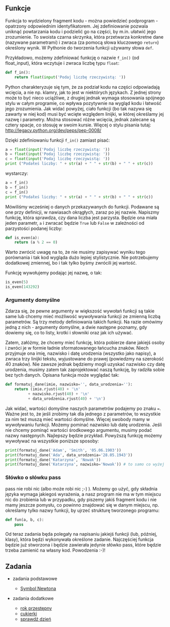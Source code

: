 ## Funkcje

Funkcja to wydzielony fragment kodu - można powiedzieć podprogram - opatrzony odpowiednim identyfikatorem. Jej
zdefiniowanie pozwala uniknąć powtarzania kodu i podzielić go na części, by
m.in. ułatwić jego zrozumienie. To swoista czarna skrzynka, która przetwarza
konkretne dane (nazywane parametrami) i zwraca (za pomocą słowa kluczowego `return`)
określony wynik. W Pythonie do tworzenia funkcji używamy słowa `def`.

Przykładowo, możemy zdefiniować funkcję o nazwie `f_in()` (od float_input),
która wczytuje i zwraca liczbę typu `float`:
```python
def f_in():
    return float(input('Podaj liczbę rzeczywistą: '))
```
Python charakteryzuje się tym, że za podział kodu na części odpowiadają
wcięcia, a nie np. klamry, jak to jest w niektórych językach. Z jednej strony
może to być nieco uciążliwe, z drugiej jednak wymaga stosowania spójnego stylu
w całym programie, co wpływa pozytywnie na wygląd kodu i łatwość jego
zrozumienia. Jak widać powyżej, ciało funkcji (bo tak nazywa się zawarty w niej
kod) musi być wcięte względem linijki, w której określamy jej nazwę i
parametry. Można stosować różne wcięcia, jednak zalecane są cztery spacje, co
stosuję w swoim kursie. Więcej o stylu pisania tutaj:
http://legacy.python.org/dev/peps/pep-0008/

Dzięki zdefiniowaniu funkcji `f_in()` zamiast pisać:
```python
a = float(input('Podaj liczbę rzeczywistą: '))
b = float(input('Podaj liczbę rzeczywistą: '))
c = float(input('Podaj liczbę rzeczywistą: '))
print ("Podałeś liczby: " + str(a) + " " + str(b) + " " + str(c))
```
wystarczy:
```python
a = f_in()
b = f_in()
c = f_in()
print ("Podałeś liczby: " + str(a) + " " + str(b) + " " + str(c))
```
Mówiliśmy wcześniej o danych przekazywanych do funkcji. Podawane są one przy
definicji, w nawiasach okrągłych, zaraz po jej nazwie. Napiszmy funkcję, która
sprawdza, czy dana liczba jest parzysta. Będzie ona miała jeden parametr, `a` i
zwracać będzie `True` lub `False` w zależności od parzystości podanej liczby:
```python
def is_even(a):
    return (a % 2 == 0)
```
Warto zwrócić uwagę na to, że nie musimy zapisywać wyniku tego porównania i tak
kod wygląda dużo lepiej stylistycznie. Nie potrzebujemy dodatkowej zmiennej, bo
i tak tylko byśmy zwrócili jej wartość.

Funkcję wywołujemy podając jej nazwę, o tak:
```python
is_even(5)
is_even(143292)
```
### Argumenty domyślne

Zdarza się, że pewne argumenty w większość wywołań funkcji są takie same lub
chcemy mieć możliwość wywoływania funkcji ze zmienną liczbą parametrów. Są trzy
metody definiowania takich funkcji. Na razie omówimy jedną z nich - argumenty
domyślne, a dwie następne poznamy, gdy dowiemy się, co to listy, krotki i słowniki
oraz jak ich używać.

Zatem, załóżmy, że chcemy mieć funkcję, która pobierze dane jakiejś
osoby i zwróci je w formie ładnie sformatowanego łańcucha znaków. Niech
przyjmuje ona imię, nazwisko i datę urodzenia (wszystko jako napisy), a zwraca trzy linijki tekstu, wyjustowane
do prawej (powiedzmy na szerokość 40 znaków). Nie zawsze jednak będziemy mogli
uzyskać nazwisko czy datę urodzenia, musimy zatem tak zaprojektować naszą funkcję, by
radziła sobie bez tych danych. Opisana funkcja może wyglądać tak:
```python
def formatuj_dane(imie, nazwisko='', data_urodzenia=''):
    return (imie.rjust(40) + '\n'
          + nazwisko.rjust(40) + '\n'
          + data_urodzenia.rjust(40) + '\n')
```
Jak widać, wartości domyślne naszych parametrów podajemy po znaku `=`. Ważne jest
to, że jeśli zrobimy tak dla jednego z parametrów, to wszystkie za nim też
muszą mieć wartości domyślne. Więcej swobody mamy w wywoływaniu funkcji. Możemy
pominać nazwisko lub datę urodzenia. Jeśli nie chcemy pominąć wartości
środkowego argumentu, musimy podać nazwy następnych. Najlepszy będzie przykład.
Powyższą funkcję możemy wywoływać na wszystkie poniższe sposoby:
```python
print(formatuj_dane('Adam', 'Smith', '05.06.1903'))
print(formatuj_dane('Ada', data_urodzenia='28.05.1943'))
print(formatuj_dane('Katarzyna', 'Nowak'))
print(formatuj_dane('Katarzyna', nazwisko='Nowak')) # to samo co wyżej
```
### Słówko o słówku pass

pass nie robi nic (albo może robi nic ;-) ). Możemy go użyć, gdy składnia języka wymaga
jakiegoś wyrażenia, a nasz program nie ma w tym miejscu nic do zrobienia lub
w przypadku, gdy piszemy jakiś fragment kodu i nie mamy jeszcze pomysłu, co
powinno znajdować się w danym miejscu, np. określamy tylko nazwy funkcji, by
ujrzeć strukturę tworzonego programu:
```python
def fun(a, b, c):
    pass
```
Od teraz zadania będa polegały na napisaniu jakiejś funkcji (lub, później,
klasy), która będzi wykonywała określone zadanie. Najczęściej funkcja będzie
już stworzona i będzie zawierała jedynie słówko pass, które będzie trzeba
zamienić na własny kod. Powodzenia :-)!

## Zadania

* zadania podstawowe
  * [Symbol Newtona](https://gitlab.com/lhryniuk/python/blob/course/python-course/exercises/funkcje/symbol_newtona.py)


* zadania dodatkowe
  * [rok przestępny](https://gitlab.com/lhryniuk/python/blob/course/python-course/exercises/funkcje/rok_przestepny.py)
  * [cukierki](https://gitlab.com/lhryniuk/python/blob/course/python-course/exercises/funkcje/cukierki.py)
  * [sprawdź dzień](https://gitlab.com/lhryniuk/python/blob/course/python-course/exercises/funkcje/sprawdz_dzien.py)
